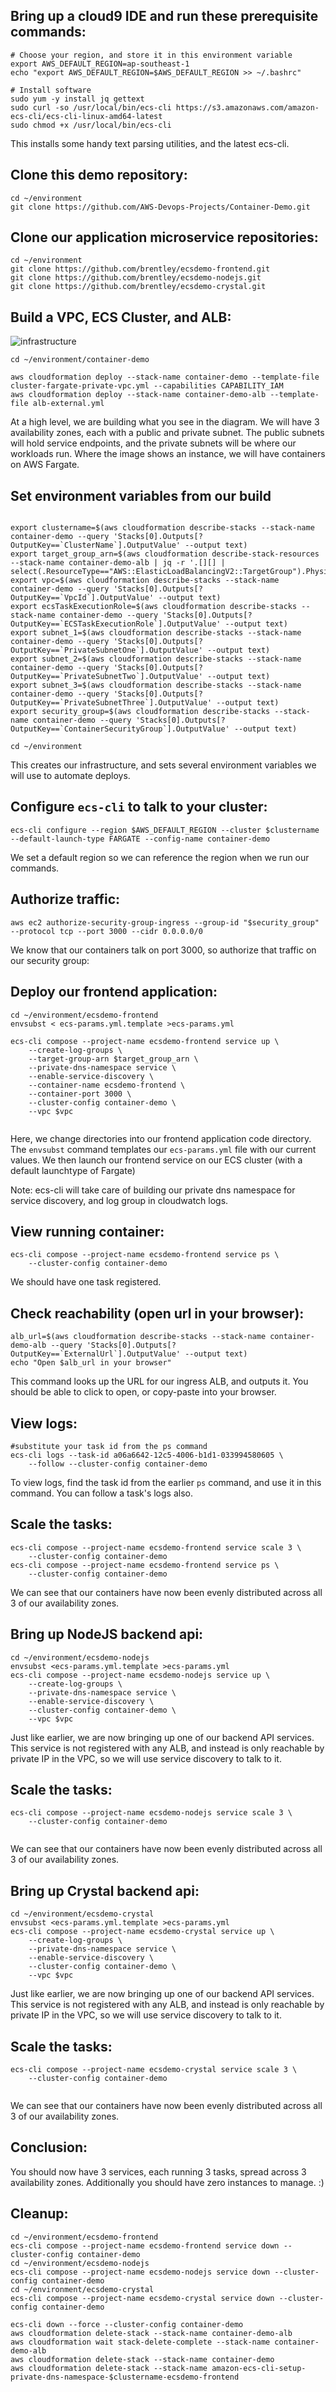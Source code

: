 ## Bring up a cloud9 IDE and run these prerequisite commands:
```
# Choose your region, and store it in this environment variable
export AWS_DEFAULT_REGION=ap-southeast-1 
echo "export AWS_DEFAULT_REGION=$AWS_DEFAULT_REGION >> ~/.bashrc"

# Install software
sudo yum -y install jq gettext
sudo curl -so /usr/local/bin/ecs-cli https://s3.amazonaws.com/amazon-ecs-cli/ecs-cli-linux-amd64-latest
sudo chmod +x /usr/local/bin/ecs-cli
```
This installs some handy text parsing utilities, and the latest ecs-cli.

## Clone this demo repository:
```
cd ~/environment
git clone https://github.com/AWS-Devops-Projects/Container-Demo.git
```

## Clone our application microservice repositories:
```
cd ~/environment
git clone https://github.com/brentley/ecsdemo-frontend.git
git clone https://github.com/brentley/ecsdemo-nodejs.git
git clone https://github.com/brentley/ecsdemo-crystal.git
```

## Build a VPC, ECS Cluster, and ALB:
![infrastructure](images/private-subnet-public-lb.png)
```
cd ~/environment/container-demo

aws cloudformation deploy --stack-name container-demo --template-file cluster-fargate-private-vpc.yml --capabilities CAPABILITY_IAM
aws cloudformation deploy --stack-name container-demo-alb --template-file alb-external.yml
```
At a high level, we are building what you see in the diagram. We will have 3 
availability zones, each with a public and private subnet. The public subnets
will hold service endpoints, and the private subnets will be where our workloads run.
Where the image shows an instance, we will have containers on AWS Fargate.

## Set environment variables from our build
```

export clustername=$(aws cloudformation describe-stacks --stack-name container-demo --query 'Stacks[0].Outputs[?OutputKey==`ClusterName`].OutputValue' --output text)
export target_group_arn=$(aws cloudformation describe-stack-resources --stack-name container-demo-alb | jq -r '.[][] | select(.ResourceType=="AWS::ElasticLoadBalancingV2::TargetGroup").PhysicalResourceId')
export vpc=$(aws cloudformation describe-stacks --stack-name container-demo --query 'Stacks[0].Outputs[?OutputKey==`VpcId`].OutputValue' --output text)
export ecsTaskExecutionRole=$(aws cloudformation describe-stacks --stack-name container-demo --query 'Stacks[0].Outputs[?OutputKey==`ECSTaskExecutionRole`].OutputValue' --output text)
export subnet_1=$(aws cloudformation describe-stacks --stack-name container-demo --query 'Stacks[0].Outputs[?OutputKey==`PrivateSubnetOne`].OutputValue' --output text)
export subnet_2=$(aws cloudformation describe-stacks --stack-name container-demo --query 'Stacks[0].Outputs[?OutputKey==`PrivateSubnetTwo`].OutputValue' --output text)
export subnet_3=$(aws cloudformation describe-stacks --stack-name container-demo --query 'Stacks[0].Outputs[?OutputKey==`PrivateSubnetThree`].OutputValue' --output text)
export security_group=$(aws cloudformation describe-stacks --stack-name container-demo --query 'Stacks[0].Outputs[?OutputKey==`ContainerSecurityGroup`].OutputValue' --output text)

cd ~/environment
```
This creates our infrastructure, and sets several environment variables we will use to
automate deploys.

## Configure `ecs-cli` to talk to your cluster:
```
ecs-cli configure --region $AWS_DEFAULT_REGION --cluster $clustername --default-launch-type FARGATE --config-name container-demo
```
We set a default region so we can reference the region when we run our commands.


## Authorize traffic:
```
aws ec2 authorize-security-group-ingress --group-id "$security_group" --protocol tcp --port 3000 --cidr 0.0.0.0/0
```
We know that our containers talk on port 3000, so authorize that traffic on our security group:

## Deploy our frontend application:
```
cd ~/environment/ecsdemo-frontend
envsubst < ecs-params.yml.template >ecs-params.yml

ecs-cli compose --project-name ecsdemo-frontend service up \
    --create-log-groups \
    --target-group-arn $target_group_arn \
    --private-dns-namespace service \
    --enable-service-discovery \
    --container-name ecsdemo-frontend \
    --container-port 3000 \
    --cluster-config container-demo \
    --vpc $vpc
    
```
Here, we change directories into our frontend application code directory.
The `envsubst` command templates our `ecs-params.yml` file with our current values.
We then launch our frontend service on our ECS cluster (with a default launchtype 
of Fargate)

Note: ecs-cli will take care of building our private dns namespace for service discovery,
and log group in cloudwatch logs.

## View running container:
```
ecs-cli compose --project-name ecsdemo-frontend service ps \
    --cluster-config container-demo
```
We should have one task registered.

## Check reachability (open url in your browser):
```
alb_url=$(aws cloudformation describe-stacks --stack-name container-demo-alb --query 'Stacks[0].Outputs[?OutputKey==`ExternalUrl`].OutputValue' --output text)
echo "Open $alb_url in your browser"
```
This command looks up the URL for our ingress ALB, and outputs it. You should 
be able to click to open, or copy-paste into your browser.

## View logs:
```
#substitute your task id from the ps command 
ecs-cli logs --task-id a06a6642-12c5-4006-b1d1-033994580605 \
    --follow --cluster-config container-demo
```
To view logs, find the task id from the earlier `ps` command, and use it in this
command. You can follow a task's logs also.

## Scale the tasks:
```
ecs-cli compose --project-name ecsdemo-frontend service scale 3 \
    --cluster-config container-demo
ecs-cli compose --project-name ecsdemo-frontend service ps \
    --cluster-config container-demo
```
We can see that our containers have now been evenly distributed across all 3 of our
availability zones.

## Bring up NodeJS backend api:
```
cd ~/environment/ecsdemo-nodejs
envsubst <ecs-params.yml.template >ecs-params.yml
ecs-cli compose --project-name ecsdemo-nodejs service up \
    --create-log-groups \
    --private-dns-namespace service \
    --enable-service-discovery \
    --cluster-config container-demo \
    --vpc $vpc

```
Just like earlier, we are now bringing up one of our backend API services.
This service is not registered with any ALB, and instead is only reachable by 
private IP in the VPC, so we will use service discovery to talk to it.

## Scale the tasks:
```
ecs-cli compose --project-name ecsdemo-nodejs service scale 3 \
    --cluster-config container-demo
    
```
We can see that our containers have now been evenly distributed across all 3 of our
availability zones.

## Bring up Crystal backend api:
```
cd ~/environment/ecsdemo-crystal
envsubst <ecs-params.yml.template >ecs-params.yml
ecs-cli compose --project-name ecsdemo-crystal service up \
    --create-log-groups \
    --private-dns-namespace service \
    --enable-service-discovery \
    --cluster-config container-demo \
    --vpc $vpc

```
Just like earlier, we are now bringing up one of our backend API services.
This service is not registered with any ALB, and instead is only reachable by 
private IP in the VPC, so we will use service discovery to talk to it.

## Scale the tasks:
```
ecs-cli compose --project-name ecsdemo-crystal service scale 3 \
    --cluster-config container-demo
    
```
We can see that our containers have now been evenly distributed across all 3 of our
availability zones.

## Conclusion:
You should now have 3 services, each running 3 tasks, spread across 3 availability zones.
Additionally you should have zero instances to manage. :)

## Cleanup:
```
cd ~/environment/ecsdemo-frontend
ecs-cli compose --project-name ecsdemo-frontend service down --cluster-config container-demo
cd ~/environment/ecsdemo-nodejs
ecs-cli compose --project-name ecsdemo-nodejs service down --cluster-config container-demo
cd ~/environment/ecsdemo-crystal
ecs-cli compose --project-name ecsdemo-crystal service down --cluster-config container-demo

ecs-cli down --force --cluster-config container-demo
aws cloudformation delete-stack --stack-name container-demo-alb
aws cloudformation wait stack-delete-complete --stack-name container-demo-alb
aws cloudformation delete-stack --stack-name container-demo
aws cloudformation delete-stack --stack-name amazon-ecs-cli-setup-private-dns-namespace-$clustername-ecsdemo-frontend
```


